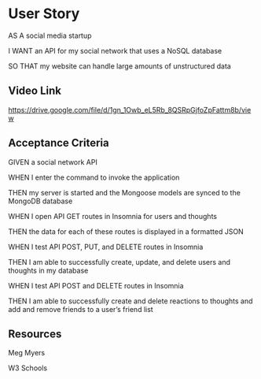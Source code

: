 # User Story

AS A social media startup


I WANT an API for my social network that uses a NoSQL database


SO THAT my website can handle large amounts of unstructured data




## Video Link

https://drive.google.com/file/d/1gn_1Owb_eL5Rb_8QSRpGjfoZpFattm8b/view



## Acceptance Criteria 



GIVEN a social network API


WHEN I enter the command to invoke the application


THEN my server is started and the Mongoose models are synced to the MongoDB database


WHEN I open API GET routes in Insomnia for users and thoughts


THEN the data for each of these routes is displayed in a formatted JSON


WHEN I test API POST, PUT, and DELETE routes in Insomnia


THEN I am able to successfully create, update, and delete users and thoughts in my database


WHEN I test API POST and DELETE routes in Insomnia


THEN I am able to successfully create and delete reactions to thoughts and add and remove friends to a user’s friend list



## Resources


Meg Myers


W3 Schools





